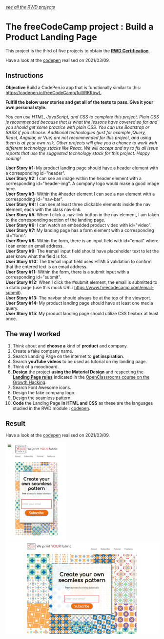 *[see all the RWD projects](https://github.com/s-manguy/projects/tree/main/RWD)*


# The freeCodeCamp project : Build a Product Landing Page
This project is the third of five projects to obtain the [**RWD Certification**](https://www.freecodecamp.org/certification/fcc3ab085a4-3e2d-4160-a445-50914111cc0d/responsive-web-design).

Have a look at the [codepen](https://codepen.io/s-manguy/full/BaQGKmx) realised on 2021/03/09.  


## Instructions
**Objective** Build a CodePen.io app that is functionally similar to this: https://codepen.io/freeCodeCamp/full/RKRbwL.

**Fulfill the below user stories and get all of the tests to pass. Give it your own personal style.**

*You can use HTML, JavaScript, and CSS to complete this project. Plain CSS is recommended because that is what the lessons have covered so far and you should get some practice with plain CSS. You can use Bootstrap or SASS if you choose. Additional technologies (just for example jQuery, React, Angular, or Vue) are not recommended for this project, and using them is at your own risk. Other projects will give you a chance to work with different technology stacks like React. We will accept and try to fix all issue reports that use the suggested technology stack for this project. Happy coding!*


**User Story #1:** My product landing page should have a header element with a corresponding id="header".  
**User Story #2:** I can see an image within the header element with a corresponding id="header-img". A company logo would make a good image here.  
**User Story #3:** Within the #header element I can see a nav element with a corresponding id="nav-bar".  
**User Story #4:** I can see at least three clickable elements inside the nav element, each with the class nav-link.  
**User Story #5:** When I click a .nav-link button in the nav element, I am taken to the corresponding section of the landing page.  
**User Story #6:** I can watch an embedded product video with id="video".  
**User Story #7:** My landing page has a form element with a corresponding id="form".  
**User Story #8:** Within the form, there is an input field with id="email" where I can enter an email address.  
**User Story #9:** The #email input field should have placeholder text to let the user know what the field is for.  
**User Story #10:** The #email input field uses HTML5 validation to confirm that the entered text is an email address.  
**User Story #11:** Within the form, there is a submit input with a corresponding id="submit".  
**User Story #12:** When I click the #submit element, the email is submitted to a static page (use this mock URL: https://www.freecodecamp.com/email-submit).  
**User Story #13:** The navbar should always be at the top of the viewport.  
**User Story #14:** My product landing page should have at least one media query.  
**User Story #15:** My product landing page should utilize CSS flexbox at least once.  


## The way I worked
1. Think about and **choose a** kind of **product** and company.
2. Create a fake company name.
3. Search Landing Page on the internet to **get inspiration**.
4. Search **youTube videos** to be used as tutorial on my landing page.
5. Think of a moodboard.
6. **Design** the project **using the Material Design** and respecting the [**Landing Page rules**](https://openclassrooms.com/fr/courses/5192206-accelerez-la-croissance-de-votre-activite-avec-le-growth-hacking/6711356-realisez-votre-landing-page) indicated in the [OpenClassrooms course on the Growth Hacking](https://openclassrooms.com/fr/courses/5192206-accelerez-la-croissance-de-votre-activite-avec-le-growth-hacking).
7. Search Font Awesome icons.
8. Design the fake company logo.
9. Design the seamless pattern.
10. **Code** the Landing Page **in HTML and CSS** as these are the languages studied in the RWD module : [codepen](https://codepen.io/s-manguy/full/BaQGKmx).

## Result
Have a look at the [codepen](https://codepen.io/s-manguy/full/BaQGKmx) realised on 2021/03/09.

![mobile screenshot](https://github.com/s-manguy/projects/blob/main/RWD/fcc-03-landing-page/04_landingpage_mobile_sandrinemanguy_red.png)
![desktop screenshot](https://github.com/s-manguy/projects/blob/main/RWD/fcc-03-landing-page/04_landingpage_desktop_sandrinemanguy_red.png)
